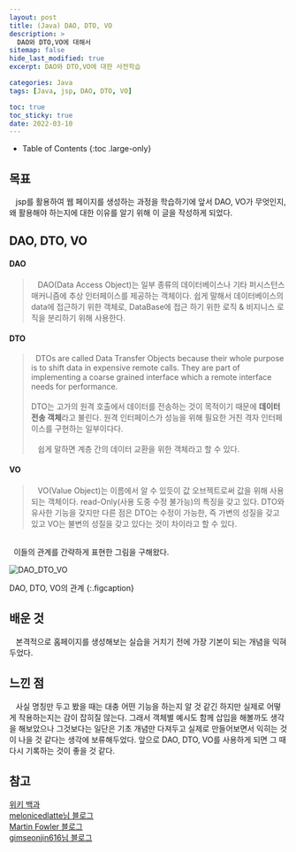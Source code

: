 ```yaml
---
layout: post
title: (Java) DAO, DTO, VO
description: >
  DAO와 DTO,VO에 대해서
sitemap: false
hide_last_modified: true
excerpt: DAO와 DTO,VO에 대한 사전학습

categories: Java
tags: [Java, jsp, DAO, DTO, VO]

toc: true
toc_sticky: true
date: 2022-03-10
---
```

- Table of Contents
{:toc .large-only}

## 목표
&nbsp;&nbsp; jsp를 활용하여 웹 페이지를 생성하는 과정을 학습하기에 앞서 DAO, VO가 무엇인지, 왜 활용해야 하는지에 대한 이유를 알기 위해 이 글을 작성하게 되었다.

## DAO, DTO, VO
#### DAO
>&nbsp;&nbsp; DAO(Data Access Object)는 일부 종류의 데이터베이스나 기타 퍼시스턴스 매커니즘에 추상 인터페이스를 제공하는 객체이다. 쉽게 말해서 데이터베이스의 data에 접근하기 위한 객체로, DataBase에 접근 하기 위한 로직 & 비지니스 로직을 분리하기 위해 사용한다.

#### DTO
>&nbsp;&nbsp;DTOs are called Data Transfer Objects because their whole purpose is to shift data in expensive remote calls. They are part of implementing a coarse grained interface which a remote interface needs for performance. <br><br>
DTO는 고가의 원격 호출에서 데이터를 전송하는 것이 목적이기 때문에 <b>데이터 전송 객체</b>라고 불린다. 원격 인터페이스가 성능을 위해 필요한 거친 격자 인터페이스를 구현하는 일부이다다.
<br><br>
&nbsp;&nbsp; 쉽게 말하면 계층 간의 데이터 교환을 위한 객체라고 할 수 있다.


#### VO
>&nbsp;&nbsp; VO(Value Object)는 이름에서 알 수 있듯이 값 오브젝트로써 값을 위해 사용되는 객체이다. read-Only(사용 도중 수정 불가능)의 특징을 갖고 있다. DTO와 유사한 기능을 갖지만 다른 점은 DTO는 수정이 가능한, 즉 가변의 성질을 갖고 있고 VO는 불변의 성질을 갖고 있다는 것이 차이라고 할 수 있다. 

<br>
&nbsp;&nbsp;이들의 관계를 간략하게 표현한 그림을 구해왔다.

![DAO_DTO_VO](https://user-images.githubusercontent.com/100886309/157601367-64fb609a-97ae-4220-91ce-6e1baa0fd480.png)

DAO, DTO, VO의 관계
{:.figcaption} 

## 배운 것
&nbsp;&nbsp; 본격적으로 홈페이지를 생성해보는 실습을 거치기 전에 가장 기본이 되는 개념을 익혀두었다. 

## 느낀 점
&nbsp;&nbsp; 사실 명칭만 두고 봤을 때는 대충 어떤 기능을 하는지 알 것 같긴 하지만 실제로 어떻게 작용하는지는 감이 잡히질 않는다. 그래서 객체별 예시도 함께 삽입을 해볼까도 생각을 해보았으나 그것보다는 일단은 기초 개념만 다져두고 실제로 만들어보면서 익히는 것이 나을 것 같다는 생각에 보류해두었다. 앞으로 DAO, DTO, VO를 사용하게 되면 그 때 다시 기록하는 것이 좋을 것 같다.


## 참고
[위키 백과](https://ko.wikipedia.org/wiki/%EB%8D%B0%EC%9D%B4%ED%84%B0_%EC%A0%91%EA%B7%BC_%EA%B0%9D%EC%B2%B4) <br>
[melonicedlatte님 블로그](http://melonicedlatte.com/2021/07/24/231500.html) <br>
[Martin Fowler 블로그](https://martinfowler.com/bliki/LocalDTO.html) <br>
[gimseonjin616님 블로그](https://velog.io/@carrykim/Research-Dao-Dto-Vo) <br>
